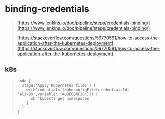 # binding-credentials

> [https://www.jenkins.io/doc/pipeline/steps/credentials-binding/](https://www.jenkins.io/doc/pipeline/steps/credentials-binding/)
>
> [https://stackoverflow.com/questions/59770591/how-to-access-the-application-after-the-kubernetes-deployment](https://stackoverflow.com/questions/59770591/how-to-access-the-application-after-the-kubernetes-deployment)

## k8s

> ```
> node {
>   stage('Apply Kubernetes files') {
>     withCredentials([kubeconfigFile(credentialsId: 'alik8s',variable: 'KUBECONFIG')]) {
>       sh 'kubectl get namespaces'
>     }
>   }
> }
> ```





